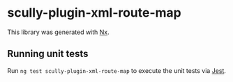 # scully-plugin-xml-route-map

This library was generated with [Nx](https://nx.dev).

## Running unit tests

Run `ng test scully-plugin-xml-route-map` to execute the unit tests via [Jest](https://jestjs.io).
